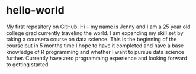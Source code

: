 # hello-world
My first repository on GitHub.
Hi - my name is Jenny and I am a 25 year old college grad currently traveling the world. I am expanding my skill set by taking a coursera course on data science. This is the beginning of the course but in 5 months time I hope to have it completed and have a base knowledge of R programming and whether I want to pursue data science further. Currently have zero programming experience and looking forward to getting started.
